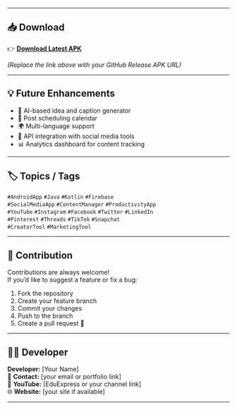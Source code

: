 
---

## 📥 Download  
👉 [**Download Latest APK**](https://drive.google.com/file/d/1HqMLGSzDMm_HzrJcEMLRIFR1NUrZG_9j/view?usp=sharing)  

*(Replace the link above with your GitHub Release APK URL)*  

---

## 💡 Future Enhancements  
- 🤖 AI-based idea and caption generator  
- 📆 Post scheduling calendar  
- 🌍 Multi-language support  
- 🔗 API integration with social media tools  
- 📊 Analytics dashboard for content tracking  

---

## 🏷️ Topics / Tags  
`#AndroidApp` `#Java` `#Kotlin` `#Firebase`  
`#SocialMediaApp` `#ContentManager` `#ProductivityApp`  
`#YouTube` `#Instagram` `#Facebook` `#Twitter` `#LinkedIn`  
`#Pinterest` `#Threads` `#TikTok` `#Snapchat`  
`#CreatorTool` `#MarketingTool`

---

## 🤝 Contribution  
Contributions are always welcome!  
If you’d like to suggest a feature or fix a bug:
1. Fork the repository  
2. Create your feature branch  
3. Commit your changes  
4. Push to the branch  
5. Create a pull request 🎉

---

## 👨‍💻 Developer  
**Developer:** [Your Name]  
📧 **Contact:** [your email or portfolio link]  
🎥 **YouTube:** [EduExpress or your channel link]  
🌐 **Website:** [your site if available]

---




